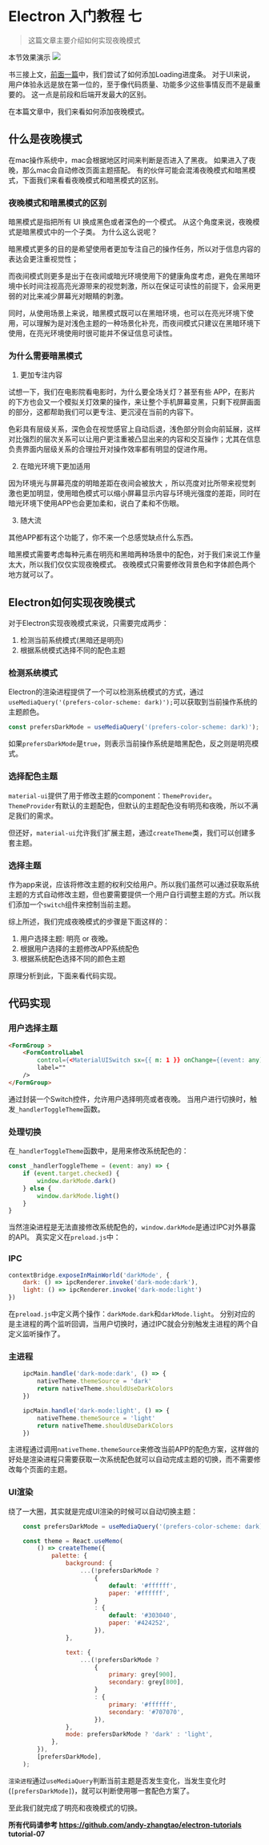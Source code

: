 # Electron 入门教程 七
> 这篇文章主要介绍如何实现夜晚模式

本节效果演示
![](pic/t07.gif)

书三接上文，[前面一篇](/doc/front/electron/use-electron-06.md)中，我们尝试了如何添加Loading进度条。 对于UI来说，用户体验永远是放在第一位的，至于像代码质量、功能多少这些事情反而不是最重要的。 这一点是前段和后端开发最大的区别。

在本篇文章中，我们来看如何添加夜晚模式。

## 什么是夜晚模式

在mac操作系统中，mac会根据地区时间来判断是否进入了黑夜。 如果进入了夜晚，那么mac会自动修改页面主题搭配。 有的伙伴可能会混淆夜晚模式和暗黑模式，下面我们来看看夜晚模式和暗黑模式的区别。

### 夜晚模式和暗黑模式的区别

暗黑模式是指把所有 UI 换成黑色或者深色的一个模式。 从这个角度来说，夜晚模式是暗黑模式中的一个子类。 为什么这么说呢？

暗黑模式更多的目的是希望使用者更加专注自己的操作任务，所以对于信息内容的表达会更注重视觉性；

而夜间模式则更多是出于在夜间或暗光环境使用下的健康角度考虑，避免在黑暗环境中长时间注视高亮光源带来的视觉刺激，所以在保证可读性的前提下，会采用更弱的对比来减少屏幕光对眼睛的刺激。

同时，从使用场景上来说，暗黑模式既可以在黑暗环境，也可以在亮光环境下使用，可以理解为是对浅色主题的一种场景化补充，而夜间模式只建议在黑暗环境下使用，在亮光环境使用时很可能并不保证信息可读性。

### 为什么需要暗黑模式

1. 更加专注内容

试想一下，我们在电影院看电影时，为什么要全场关灯？甚至有些 APP，在影片的下方也会又一个模拟关灯效果的操作，来让整个手机屏幕变黑，只剩下视屏画面的部分，这都帮助我们可以更专注、更沉浸在当前的内容下。

色彩具有层级关系，深色会在视觉感官上自动后退，浅色部分则会向前延展，这样对比强烈的层次关系可以让用户更注重被凸显出来的内容和交互操作；尤其在信息负责界面内层级关系的合理拉开对操作效率都有明显的促进作用。

2. 在暗光环境下更加适用

因为环境光与屏幕亮度的明暗差距在夜间会被放大 ，所以亮度对比所带来视觉刺激也更加明显，使用暗色模式可以缩小屏幕显示内容与环境光强度的差距，同时在暗光环境下使用APP也会更加柔和，说白了柔和不伤眼。

3. 随大流

其他APP都有这个功能了，你不来一个总感觉缺点什么东西。


暗黑模式需要考虑每种元素在明亮和黑暗两种场景中的配色，对于我们来说工作量太大，所以我们仅仅实现夜晚模式。 夜晚模式只需要修改背景色和字体颜色两个地方就可以了。 

## Electron如何实现夜晚模式

对于Electron实现夜晚模式来说，只需要完成两步：
1. 检测当前系统模式(黑暗还是明亮)
2. 根据系统模式选择不同的配色主题

### 检测系统模式

Electron的渲染进程提供了一个可以检测系统模式的方式，通过`useMediaQuery('(prefers-color-scheme: dark)');`可以获取到当前操作系统的主题颜色。 

```ts
const prefersDarkMode = useMediaQuery('(prefers-color-scheme: dark)');
```

如果`prefersDarkMode`是`true`，则表示当前操作系统是暗黑配色，反之则是明亮模式。

### 选择配色主题

`material-ui`提供了用于修改主题的component：`ThemeProvider`。 `ThemeProvider`有默认的主题配色，但默认的主题配色没有明亮和夜晚，所以不满足我们的需求。

但还好，`material-ui`允许我们扩展主题，通过`createTheme`类，我们可以创建多套主题。

### 选择主题

作为app来说，应该将修改主题的权利交给用户。所以我们虽然可以通过获取系统主题的方式自动修改主题，但也要需要提供一个用户自行调整主题的方式。所以我们添加一个`switch`组件来控制当前主题。 

综上所述，我们完成夜晚模式的步骤是下面这样的：

1. 用户选择主题: 明亮 or 夜晚。
2. 根据用户选择的主题修改APP系统配色
3. 根据系统配色选择不同的颜色主题

原理分析到此，下面来看代码实现。

## 代码实现

### 用户选择主题

```html
<FormGroup >
    <FormControlLabel
        control={<MaterialUISwitch sx={{ m: 1 }} onChange={(event: any) => _handlerToggleTheme(event)} />}
        label=""
    />
</FormGroup>
```
通过封装一个Switch控件，允许用户选择明亮或者夜晚。 当用户进行切换时，触发`_handlerToggleTheme`函数。


### 处理切换

在`_handlerToggleTheme`函数中，是用来修改系统配色的：

```js
const _handlerToggleTheme = (event: any) => {
    if (event.target.checked) {
        window.darkMode.dark()
    } else {
        window.darkMode.light()
    }
}
```

当然渲染进程是无法直接修改系统配色的，`window.darkMode`是通过IPC对外暴露的API。 真实定义在`preload.js`中：

### IPC

```js
contextBridge.exposeInMainWorld('darkMode', {
    dark: () => ipcRenderer.invoke('dark-mode:dark'),
    light: () => ipcRenderer.invoke('dark-mode:light')
})
```

在`preload.js`中定义两个操作：`darkMode.dark`和`darkMode.light`。 分别对应的是主进程的两个监听回调，当用户切换时，通过IPC就会分别触发主进程的两个自定义监听操作了。

### 主进程

```js
    ipcMain.handle('dark-mode:dark', () => {
        nativeTheme.themeSource = 'dark'
        return nativeTheme.shouldUseDarkColors
    })

    ipcMain.handle('dark-mode:light', () => {
        nativeTheme.themeSource = 'light'
        return nativeTheme.shouldUseDarkColors
    })
```

主进程通过调用`nativeTheme.themeSource`来修改当前APP的配色方案，这样做的好处是渲染进程只需要获取一次系统配色就可以自动完成主题的切换，而不需要修改每个页面的主题。 

### UI渲染

绕了一大圈，其实就是完成UI渲染的时候可以自动切换主题：
```js
    const prefersDarkMode = useMediaQuery('(prefers-color-scheme: dark)');

    const theme = React.useMemo(
        () => createTheme({
            palette: {
                background: {
                    ...(!prefersDarkMode ?
                        {
                            default: '#ffffff',
                            paper: '#ffffff',
                        }
                        : {
                            default: '#303040',
                            paper: '#424252',
                        }),
                },

                text: {
                    ...(!prefersDarkMode ?
                        {
                            primary: grey[900],
                            secondary: grey[800],
                        }
                        : {
                            primary: '#ffffff',
                            secondary: '#707070',
                        }),
                },
                mode: prefersDarkMode ? 'dark' : 'light',
            },
        }),
        [prefersDarkMode],
    );
```

`渲染进程`通过`useMediaQuery`判断当前主题是否发生变化，当发生变化时(`[prefersDarkMode]`)，就可以判断使用哪一套配色方案了。

至此我们就完成了明亮和夜晚模式的切换。 

**所有代码请参考 https://github.com/andy-zhangtao/electron-tutorials tutorial-07**